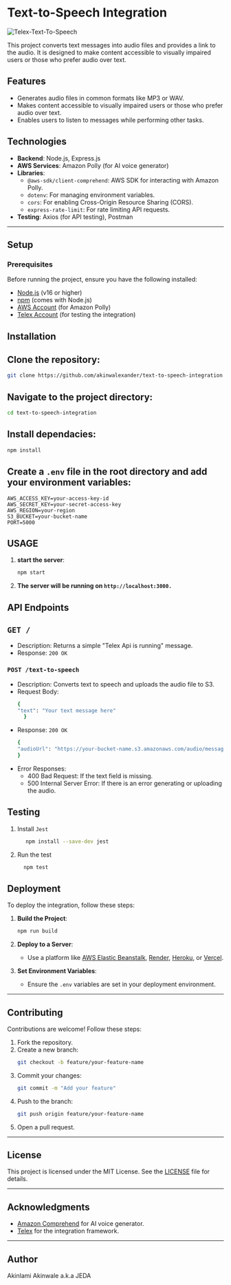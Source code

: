 # **Text-to-Speech Integration**
![Telex-Text-To-Speech](https://github.com/user-attachments/assets/ee5d3b9c-225d-4f12-868d-e4c523db5a58)

This project converts text messages into audio files and provides a link to the audio. It is designed to make content accessible to visually impaired users or those who prefer audio over text.

## **Features**

- Generates audio files in common formats like MP3 or WAV.
- Makes content accessible to visually impaired users or those who prefer audio over text.
- Enables users to listen to messages while performing other tasks.

## **Technologies**

- **Backend**: Node.js, Express.js
- **AWS Services**: Amazon Polly (for AI voice generator)
- **Libraries**:
  - `@aws-sdk/client-comprehend`: AWS SDK for interacting with Amazon Polly.
  - `dotenv`: For managing environment variables.
  - `cors`: For enabling Cross-Origin Resource Sharing (CORS).
  - `express-rate-limit`: For rate limiting API requests.
- **Testing**: Axios (for API testing), Postman

---

## **Setup**

### **Prerequisites**

Before running the project, ensure you have the following installed:

- [Node.js](https://nodejs.org/) (v16 or higher)
- [npm](https://www.npmjs.com/) (comes with Node.js)
- [AWS Account](https://aws.amazon.com/) (for Amazon Polly)
- [Telex Account](https://telex.im/) (for testing the integration)


## **Installation**

## **Clone the repository**:

```sh
git clone https://github.com/akinwalexander/text-to-speech-integration.git
```
## **Navigate to the project directory**:
```sh
cd text-to-speech-integration
```
## **Install dependacies**:
```sh
npm install
```
## **Create a `.env` file in the root directory and add your environment variables**:
```.env
AWS_ACCESS_KEY=your-access-key-id
AWS_SECRET_KEY=your-secret-access-key
AWS_REGION=your-region
S3_BUCKET=your-bucket-name
PORT=5000
```
##  **USAGE**
   1. **start the server**:
      ```sh
      npm start
      ```
   2. **The server will be running on `http://localhost:3000.`**
##  **API Endpoints**
  ## `GET /`
  * Description: Returns a simple "Telex Api is running" message.
  * Response: `200 OK`
  ### `POST /text-to-speech`
  * Description: Converts text to speech and uploads the audio file to S3.
  * Request Body:
    ```sh
    {
    "text": "Your text message here"
      }
    ```
  * Response: `200 OK`
    ```sh
    {
    "audioUrl": "https://your-bucket-name.s3.amazonaws.com/audio/message_timestamp.mp3"
    }
    ```
  * Error Responses:
      * 400 Bad Request: If the text field is missing.
      * 500 Internal Server Error: If there is an error generating or uploading the audio.
## **Testing**
   1. Install `Jest`
  ```sh
        npm install --save-dev jest
  ```
  2. Run the test
     ```sh
       npm test
     ```
## **Deployment**
  To deploy the integration, follow these steps:
  
  1. **Build the Project**:
     ```sh
     npm run build
     ```
  
  2. **Deploy to a Server**:
     - Use a platform like [AWS Elastic Beanstalk](https://aws.amazon.com/elasticbeanstalk/), [Render](https://www.render.com), [Heroku](https://www.heroku.com/), or [Vercel](https://vercel.com/).
  
  3. **Set Environment Variables**:
     - Ensure the `.env` variables are set in your deployment environment.
  
  ---
## **Contributing**
  Contributions are welcome! Follow these steps:

  1. Fork the repository.
  2. Create a new branch:
     ```bash
     git checkout -b feature/your-feature-name
     ```
  3. Commit your changes:
     ```bash
     git commit -m "Add your feature"
     ```
  4. Push to the branch:
     ```bash
     git push origin feature/your-feature-name
     ```
  5. Open a pull request.
  
  ---

## **License**

  This project is licensed under the MIT License. See the [LICENSE](LICENSE) file for details.
  
  ---

## Acknowledgments

- [Amazon Comprehend](https://aws.amazon.com/polly/) for AI voice generator.
- [Telex](https://telex.im/) for the integration framework.

---
## Author
Akinlami Akinwale a.k.a JEDA
